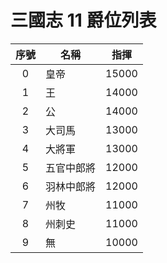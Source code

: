 # 三國志 11 爵位列表

|序號|名稱|指揮|
|:-:|-|-|
|0|皇帝|15000|
|1|王|14000|
|2|公|14000|
|3|大司馬|13000|
|4|大將軍|13000|
|5|五官中郎將|12000|
|6|羽林中郎將|12000|
|7|州牧|11000|
|8|州刺史|11000|
|9|無|10000|
